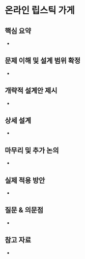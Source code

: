 # 온라인 립스틱 가게

## 핵심 요약

<!-- 이 장의 핵심 내용을 3-5줄로 간략하게 요약 -->
-

## 문제 이해 및 설계 범위 확정

<!-- 문제 정의, 요구사항, 제약조건 등을 정리 -->
-

## 개략적 설계안 제시

<!-- 높은 수준의 시스템 설계안과 주요 컴포넌트 -->
-

## 상세 설계

<!-- 핵심 컴포넌트들의 상세 설계 및 구현 방법 -->
-

## 마무리 및 추가 논의

<!-- 확장성, 병목 현상, 장애 복구 등에 대한 논의 -->
-

## 실제 적용 방안

<!-- 이 내용을 실무에 어떻게 적용할 수 있을지 -->
-

## 질문 & 의문점

<!-- 추가로 알아봐야 할 내용이나 의문점 -->
-

## 참고 자료

<!-- 관련된 추가 자료 -->
-

